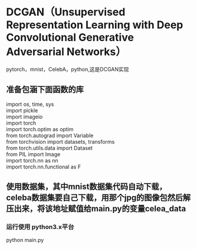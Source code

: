 # DCGAN（Unsupervised Representation Learning with Deep Convolutional Generative Adversarial Networks）
pytorch，mnist，CelebA，python,这是DCGAN实现
## 准备包涵下面函数的库  
import os, time, sys  
import pickle  
import imageio  
import torch  
import torch.optim as optim  
from torch.autograd import Variable  
from torchvision import datasets, transforms  
from torch.utils.data import Dataset  
from PIL import Image  
import torch.nn as nn  
import torch.nn.functional as F  
## 使用数据集，其中mnist数据集代码自动下载，celeba数据集要自己下载，用那个jpg的图像包然后解压出来，将该地址赋值给main.py的变量celea_data  
### 运行使用 python3.x平台
python main.py
